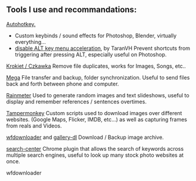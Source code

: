 ## Tools I use and recommandations:

[Autohotkey.](https://www.autohotkey.com/)
  - Custom keybinds / sound effects for Photoshop, Blender, virtually everything...
  - [disable ALT key menu acceleration](https://github.com/TaranVH/2nd-keyboard/blob/master/Taran's_Windows_Mods/Alt_menu_acceleration_DISABLER.ahk), by TaranVH
      Prevent shortcuts from triggering after pressing ALT, especially useful on Photoshop.

[Krokiet / Czkawka](https://github.com/qarmin/czkawka/tree/master)
  Remove file duplicates, works for Images, Songs, etc..
  
[Mega](https://mega.io/)
  File transfer and backup, folder synchronization. Useful to send files back and forth between phone and computer.

[Rainmeter](https://www.rainmeter.net/)
  Used to generate random images and text slideshows, useful to display and remember references / sentences overtimes.

[Tampermonkey](https://www.tampermonkey.net/)
  Custom scripts used to download images over different websites. (Google Maps, Flicker, IMDB, etc...) as well as capturing frames from reals and Videos.

[wfdownloader](https://www.wfdownloader.xyz/download) and [gallery-dl](https://github.com/mikf/gallery-dl)
  Download / Backup image archive.

[search-center](https://chromewebstore.google.com/detail/search-center/ndfplmdnbnefomnjiknbpejdceedhdmf?hl=en)
  Chrome plugin that allows the search of keywords across multiple search engines, useful to look up many stock photo websites at once.






wfdownloader

